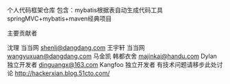 
个人代码框架仓库
包含：mybatis根据表自动生成代码工具                                                                       
     springMVC+mybatis+maven经典项目

主要贡献者

沈理 当当网 shenli@dangdang.com
王宇轩 当当网 wangyuxuan@dangdang.com
马金凯 韩都衣舍 majinkai@handu.com
Dylan 独立开发者 dinguangx@163.com
Kangfoo 独立开发者
有技术问题请移步此处讨论 http://hackerxian.blog.51cto.com/
